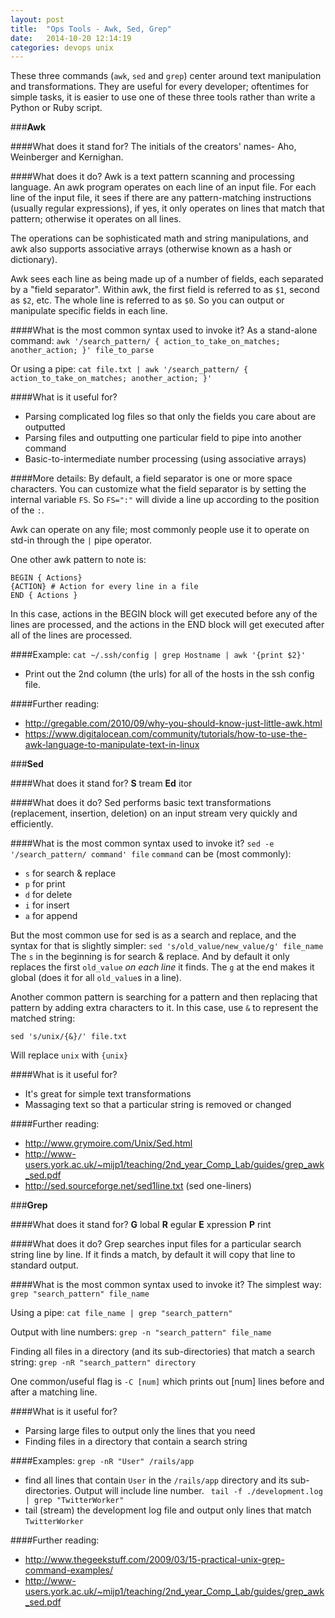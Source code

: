 ```yaml
---
layout: post
title:  "Ops Tools - Awk, Sed, Grep"
date:   2014-10-20 12:14:19
categories: devops unix
---
```

These three commands (```awk```, ```sed``` and ```grep```) center around text manipulation and transformations. They are useful for every developer; oftentimes for simple tasks, it is easier to use one of these three tools rather than write a Python or Ruby script.

###**Awk**

####What does it stand for?
The initials of the creators' names- Aho, Weinberger and Kernighan.

####What does it do?
Awk is a text pattern scanning and processing language. An awk program operates on each line of an input file. For each line of the input file, it sees if there are any pattern-matching instructions (usually regular expressions), if yes, it only operates on lines that match that pattern; otherwise it operates on all lines.

The operations can be sophisticated math and string manipulations, and awk also supports associative arrays (otherwise known as a hash or dictionary).

Awk sees each line as being made up of a number of fields, each separated by a "field separator". Within awk, the first field is referred to as ```$1```, second as ```$2```, etc. The whole line is referred to as ```$0```. So you can output or manipulate specific fields in each line.

####What is the most common syntax used to invoke it?
As a stand-alone command:
```awk '/search_pattern/ { action_to_take_on_matches; another_action; }' file_to_parse```

Or using a pipe:
```cat file.txt | awk '/search_pattern/ { action_to_take_on_matches; another_action; }'```

####What is it useful for?
- Parsing complicated log files so that only the fields you care about are outputted
- Parsing files and outputting one particular field to pipe into another command
- Basic-to-intermediate number processing (using associative arrays)

####More details:
 By default, a field separator is one or more space characters. You can customize what the field separator is by setting the internal variable ```FS```. So ```FS=":"``` will divide a line up according to the position of the ```:```.

Awk can operate on any file; most commonly people use it to operate on std-in through the ```|``` pipe operator.

One other awk pattern to note is:
```
BEGIN { Actions}
{ACTION} # Action for every line in a file
END { Actions }
```
In this case, actions in the BEGIN block will get executed before any of the lines are processed, and the actions in the END block will get executed after all of the lines are processed.

####Example:
```cat ~/.ssh/config | grep Hostname | awk '{print $2}'```
- Print out the 2nd column (the urls) for all of the hosts in the ssh config file.

####Further reading:
- http://gregable.com/2010/09/why-you-should-know-just-little-awk.html
- https://www.digitalocean.com/community/tutorials/how-to-use-the-awk-language-to-manipulate-text-in-linux


###**Sed**

####What does it stand for?
**S** tream **Ed** itor

####What does it do?
Sed performs basic text transformations (replacement, insertion, deletion) on an input stream very quickly and efficiently.

####What is the most common syntax used to invoke it?
```sed -e '/search_pattern/ command' file```
```command``` can be (most commonly):
- ```s``` for search & replace
- ```p``` for print
- ```d``` for delete
- ```i``` for insert
- ```a``` for append

But the most common use for sed is as a search and replace, and the syntax for that is slightly simpler:
```sed 's/old_value/new_value/g' file_name```
The ```s``` in the beginning is for search & replace. And by default it only replaces the first ```old_value``` *on each line* it finds. The ```g``` at the end makes it global (does it for all ```old_value```s in a line).

Another common pattern is searching for a pattern and then replacing that pattern by adding extra characters to it. In this case, use ```&``` to represent the matched string:
```
sed 's/unix/{&}/' file.txt
```
Will replace ```unix``` with ```{unix}```

####What is it useful for?
- It's great for simple text transformations
- Massaging text so that a particular string is removed or changed

####Further reading:
- http://www.grymoire.com/Unix/Sed.html
- http://www-users.york.ac.uk/~mijp1/teaching/2nd_year_Comp_Lab/guides/grep_awk_sed.pdf
- http://sed.sourceforge.net/sed1line.txt (sed one-liners)


###**Grep**

####What does it stand for?
**G** lobal **R** egular **E** xpression **P** rint

####What does it do?
Grep searches input files for a particular search string line by line. If it finds a match, by default it will copy that line to standard output.

####What is the most common syntax used to invoke it?
The simplest way:
```grep "search_pattern" file_name```

Using a pipe:
```cat file_name | grep "search_pattern"```

Output with line numbers:
```grep -n "search_pattern" file_name```

Finding all files in a directory (and its sub-directories) that match a search string:
```grep -nR "search_pattern" directory```

One common/useful flag is ```-C [num]``` which prints out [num] lines before and after a matching line.

####What is it useful for?
- Parsing large files to output only the lines that you need
- Finding files in a directory that contain a search string

####Examples:
```grep -nR "User" /rails/app```
- find all lines that contain ```User``` in the ```/rails/app``` directory and its sub-directories. Output will include line number.
``` tail -f ./development.log | grep "TwitterWorker"```
- tail (stream) the development log file and output only lines that match ```TwitterWorker```

####Further reading:
- http://www.thegeekstuff.com/2009/03/15-practical-unix-grep-command-examples/
- http://www-users.york.ac.uk/~mijp1/teaching/2nd_year_Comp_Lab/guides/grep_awk_sed.pdf
